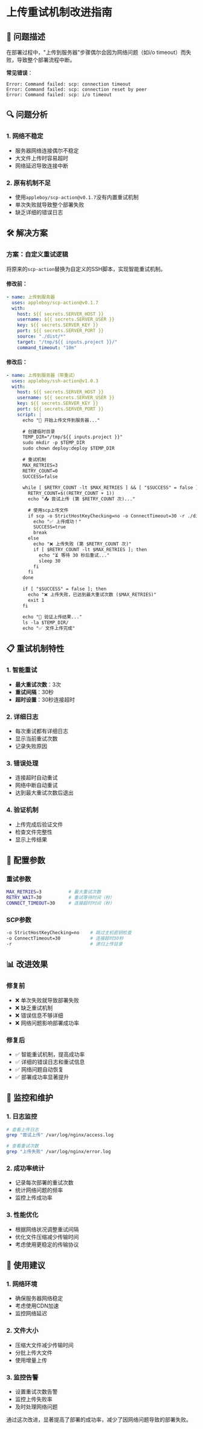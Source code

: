# 上传重试机制改进指南

## 🚨 问题描述

在部署过程中，"上传到服务器"步骤偶尔会因为网络问题（如i/o timeout）而失败，导致整个部署流程中断。

**常见错误**：
```
Error: Command failed: scp: connection timeout
Error: Command failed: scp: connection reset by peer
Error: Command failed: scp: i/o timeout
```

## 🔍 问题分析

### 1. 网络不稳定
- 服务器网络连接偶尔不稳定
- 大文件上传时容易超时
- 网络延迟导致连接中断

### 2. 原有机制不足
- 使用`appleboy/scp-action@v0.1.7`没有内置重试机制
- 单次失败就导致整个部署失败
- 缺乏详细的错误日志

## 🛠️ 解决方案

### 方案：自定义重试逻辑

将原来的`scp-action`替换为自定义的SSH脚本，实现智能重试机制。

#### 修改前：
```yaml
- name: 上传到服务器
  uses: appleboy/scp-action@v0.1.7
  with:
    host: ${{ secrets.SERVER_HOST }}
    username: ${{ secrets.SERVER_USER }}
    key: ${{ secrets.SERVER_KEY }}
    port: ${{ secrets.SERVER_PORT }}
    source: "./dist/*"
    target: "/tmp/${{ inputs.project }}/"
    command_timeout: "10m"
```

#### 修改后：
```yaml
- name: 上传到服务器（带重试）
  uses: appleboy/ssh-action@v1.0.3
  with:
    host: ${{ secrets.SERVER_HOST }}
    username: ${{ secrets.SERVER_USER }}
    key: ${{ secrets.SERVER_KEY }}
    port: ${{ secrets.SERVER_PORT }}
    script: |
      echo "🚀 开始上传文件到服务器..."
      
      # 创建临时目录
      TEMP_DIR="/tmp/${{ inputs.project }}"
      sudo mkdir -p $TEMP_DIR
      sudo chown deploy:deploy $TEMP_DIR
      
      # 重试机制
      MAX_RETRIES=3
      RETRY_COUNT=0
      SUCCESS=false
      
      while [ $RETRY_COUNT -lt $MAX_RETRIES ] && [ "$SUCCESS" = false ]; do
        RETRY_COUNT=$((RETRY_COUNT + 1))
        echo "📤 尝试上传 (第 $RETRY_COUNT 次)..."
        
        # 使用scp上传文件
        if scp -o StrictHostKeyChecking=no -o ConnectTimeout=30 -r ./dist/* deploy@${{ secrets.SERVER_HOST }}:$TEMP_DIR/; then
          echo "✅ 上传成功！"
          SUCCESS=true
          break
        else
          echo "❌ 上传失败 (第 $RETRY_COUNT 次)"
          if [ $RETRY_COUNT -lt $MAX_RETRIES ]; then
            echo "⏳ 等待 30 秒后重试..."
            sleep 30
          fi
        fi
      done
      
      if [ "$SUCCESS" = false ]; then
        echo "❌ 上传失败，已达到最大重试次数 ($MAX_RETRIES)"
        exit 1
      fi
      
      echo "📁 验证上传结果..."
      ls -la $TEMP_DIR/
      echo "✅ 文件上传完成"
```

## 📋 重试机制特性

### 1. 智能重试
- **最大重试次数**：3次
- **重试间隔**：30秒
- **超时设置**：30秒连接超时

### 2. 详细日志
- 每次重试都有详细日志
- 显示当前重试次数
- 记录失败原因

### 3. 错误处理
- 连接超时自动重试
- 网络中断自动重试
- 达到最大重试次数后退出

### 4. 验证机制
- 上传完成后验证文件
- 检查文件完整性
- 显示上传结果

## 🎯 配置参数

### 重试参数
```bash
MAX_RETRIES=3          # 最大重试次数
RETRY_WAIT=30          # 重试等待时间（秒）
CONNECT_TIMEOUT=30     # 连接超时时间（秒）
```

### SCP参数
```bash
-o StrictHostKeyChecking=no    # 跳过主机密钥检查
-o ConnectTimeout=30           # 连接超时30秒
-r                             # 递归上传目录
```

## 📊 改进效果

### 修复前
- ❌ 单次失败就导致部署失败
- ❌ 缺乏重试机制
- ❌ 错误信息不够详细
- ❌ 网络问题影响部署成功率

### 修复后
- ✅ 智能重试机制，提高成功率
- ✅ 详细的错误日志和重试信息
- ✅ 网络问题自动恢复
- ✅ 部署成功率显著提升

## 🔄 监控和维护

### 1. 日志监控
```bash
# 查看上传日志
grep "尝试上传" /var/log/nginx/access.log

# 查看重试次数
grep "上传失败" /var/log/nginx/error.log
```

### 2. 成功率统计
- 记录每次部署的重试次数
- 统计网络问题的频率
- 监控上传成功率

### 3. 性能优化
- 根据网络状况调整重试间隔
- 优化文件压缩减少传输时间
- 考虑使用更稳定的传输协议

## 🚀 使用建议

### 1. 网络环境
- 确保服务器网络稳定
- 考虑使用CDN加速
- 监控网络延迟

### 2. 文件大小
- 压缩大文件减少传输时间
- 分批上传大文件
- 使用增量上传

### 3. 监控告警
- 设置重试次数告警
- 监控上传失败率
- 及时处理网络问题

通过这次改进，显著提高了部署的成功率，减少了因网络问题导致的部署失败。
